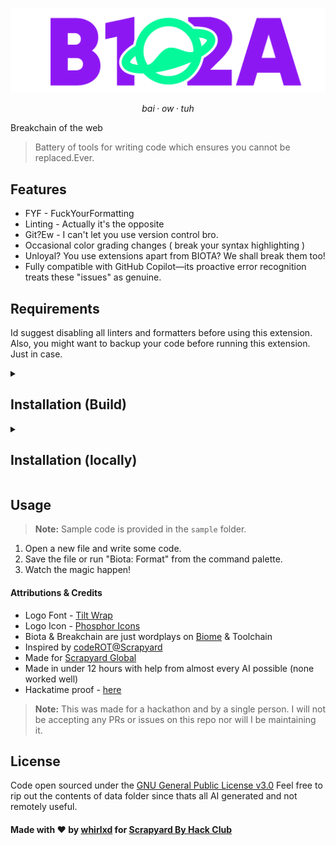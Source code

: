 
![logo](./biotaalt.png)

$$
bai
·
ow
·
tuh
$$

Breakchain of the web

> Battery of tools for writing code which ensures you cannot be replaced.Ever.


## Features

- FYF - FuckYourFormatting
- Linting - Actually it's the opposite
- Git?Ew - I can't let you use version control bro.
- Occasional color grading changes ( break your syntax highlighting )
- Unloyal? You use extensions apart from BIOTA? We shall break them too!
- Fully compatible with GitHub Copilot—its proactive error recognition treats these "issues" as genuine.





## Requirements

Id suggest disabling all linters and formatters before using this extension. Also, you might want to backup your code before running this extension. Just in case.



<details>
<summary><h2>Installation (Build)</h2></summary>

1. Download [the build](./dist/biota-1.0.0.vsix)
2. Open VSCode and press `Ctrl+Shift+P`
3. Type `Extensions: Install from VSIX...`
4. Select the downloaded file and install it.
</details>

<details>

<summary><strong><h2>Installation (locally)</h2></strong></summary>

```bash
git clone https://github.com/whirlxd/Biota.git
```
```bash
cd Biota
```
```bash
npm install
```

Then press `F5` to start debugging and open the extension in a new window.
</details>



## Usage
> **Note:** Sample code is provided in the `sample` folder.


1. Open a new file and write some code.
2. Save the file or run "Biota: Format" from the command palette.
3. Watch the magic happen!

#### Attributions & Credits
- Logo Font - [Tilt Wrap](https://fonts.google.com/specimen/Tilt+Warp)
- Logo Icon - [Phosphor Icons](https://phosphoricons.com/)
- Biota & Breakchain are just wordplays on [Biome](https://biomejs.dev/) & Toolchain
- Inspired by [codeROT@Scrapyard](https://github.com/noxindeed/codeROT)
- Made for [Scrapyard Global](https://scrapyard.hackclub.com/)
- Made in under 12 hours with help from almost every AI possible (none worked well)
- Hackatime proof - [here](https)

> **Note:** This was made for a hackathon and by a single person. I will not be accepting any PRs or issues on this repo nor will I be maintaining it.

## License
Code open sourced under the [GNU General Public License v3.0](LICENSE)
Feel free to rip out the contents of data folder since thats all AI generated and not remotely useful.


#### Made with ❤️ by [whirlxd](https://whirlxd.dev) for [Scrapyard By Hack Club](https://scrapyard.hackclub.com/)








